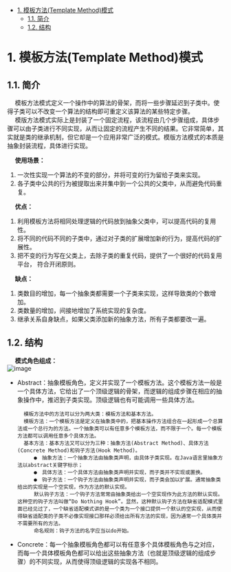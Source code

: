 
<!-- TOC -->

- [1. 模板方法(Template Method)模式](#1-模板方法template-method模式)
    - [1.1. 简介](#11-简介)
    - [1.2. 结构](#12-结构)

<!-- /TOC -->

# 1. 模板方法(Template Method)模式  

## 1.1. 简介
&emsp; 模板方法模式定义一个操作中的算法的骨架，而将一些步骤延迟到子类中。使得子类可以不改变一个算法的结构即可重定义该算法的某些特定步骤。  
&emsp; 模版方法模式实际上是封装了一个固定流程，该流程由几个步骤组成，具体步骤可以由子类进行不同实现，从而让固定的流程产生不同的结果。它非常简单，其实就是类的继承机制，但它却是一个应用非常广泛的模式。模版方法模式的本质是抽象封装流程，具体进行实现。  

&emsp; **使用场景：**  
1. 一次性实现一个算法的不变的部分，并将可变的行为留给子类来实现。  
2. 各子类中公共的行为被提取出来并集中到一个公共的父类中，从而避免代码重复。  

&emsp; **优点：**  
1. 利用模板方法将相同处理逻辑的代码放到抽象父类中，可以提高代码的复用性。 
2. 将不同的代码不同的子类中，通过对子类的扩展增加新的行为，提高代码的扩展性。 
3. 把不变的行为写在父类上，去除子类的重复代码，提供了一个很好的代码复用平台， 符合开闭原则。 

&emsp; **缺点：**  
1. 类数目的增加，每一个抽象类都需要一个子类来实现，这样导致类的个数增加。 
2. 类数量的增加，间接地增加了系统实现的复杂度。 
3. 继承关系自身缺点，如果父类添加新的抽象方法，所有子类都要改一遍。


## 1.2. 结构  
&emsp; **模式角色组成：**  
![image](http://182.92.69.8:8081/img/java/design/design-15.png)  

* Abstract：抽象模板角色，定义并实现了一个模板方法。这个模板方法一般是一个具体方法，它给出了一个顶级逻辑的骨架，而逻辑的组成步骤在相应的抽象操作中，推迟到子类实现。顶级逻辑也有可能调用一些具体方法。  

        模板方法中的方法可以分为两大类：模板方法和基本方法。
        模板方法：一个模板方法是定义在抽象类中的，把基本操作方法组合在一起形成一个总算法或一个总行为的方法。一个抽象类可以有任意多个模板方法，而不限于一个。每一个模板方法都可以调用任意多个具体方法。  
        基本方法：基本方法又可以分为三种：抽象方法(Abstract Method)、具体方法(Concrete Method)和钩子方法(Hook Method)。  
        　　●　抽象方法：一个抽象方法由抽象类声明，由具体子类实现。在Java语言里抽象方法以abstract关键字标示；  
        　　●　具体方法：一个具体方法由抽象类声明并实现，而子类并不实现或置换。  
        　　●　钩子方法：一个钩子方法由抽象类声明并实现，而子类会加以扩展。通常抽象类给出的实现是一个空实现，作为方法的默认实现。  
        　　默认钩子方法：一个钩子方法常常由抽象类给出一个空实现作为此方法的默认实现。这种空的钩子方法叫做“Do Nothing Hook”。显然，这种默认钩子方法在缺省适配模式里面已经见过了，一个缺省适配模式讲的是一个类为一个接口提供一个默认的空实现，从而使得缺省适配类的子类不必像实现接口那样必须给出所有方法的实现，因为通常一个具体类并不需要所有的方法。  
        　　命名规则：钩子方法的名字应当以do开始。  

* Concrete：每一个抽象模板角色都可以有任意多个具体模板角色与之对应，而每一个具体模板角色都可以给出这些抽象方法（也就是顶级逻辑的组成步骤）的不同实现，从而使得顶级逻辑的实现各不相同。  
